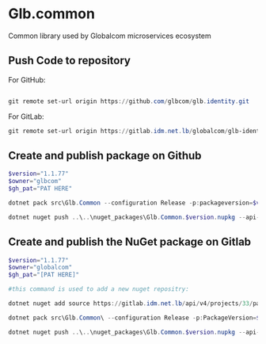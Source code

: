# Glb.common

Common library used by Globalcom microservices ecosystem

## Push Code to repository

For GitHub:
```powershell

git remote set-url origin https://github.com/glbcom/glb.identity.git
```

For GitLab: 
```powershell
git remote set-url origin https://gitlab.idm.net.lb/globalcom/glb-identity.git
```

## Create and publish package on Github

```powershell
$version="1.1.77" 
$owner="glbcom"
$gh_pat="PAT HERE"

dotnet pack src\Glb.Common --configuration Release -p:packageversion=$version -p:RepositoryUrl=https://github.com/glbcom/glb.common -o ..\..\nuget_packages

dotnet nuget push ..\..\nuget_packages\Glb.Common.$version.nupkg --api-key $gh_pat --source "glbgithub"

```

## Create and publish the NuGet package on Gitlab

```powershell
$version="1.1.77"
$owner="globalcom"
$gh_pat="[PAT HERE]"

#this command is used to add a new nuget repositry:

dotnet nuget add source https://gitlab.idm.net.lb/api/v4/projects/33/packages/nuget/index.json -n glbCommon -u JenkinsCI -p $gh_pat

dotnet pack src\Glb.Common\ --configuration Release -p:PackageVersion=$version -p:RepositoryUrl=https://gitlab.idm.net.lb/$owner/Glb.Common -o ..\..\nuget_packages

dotnet nuget push ..\..\nuget_packages\Glb.Common.$version.nupkg --api-key $gh_pat --source "glbCommon"

```